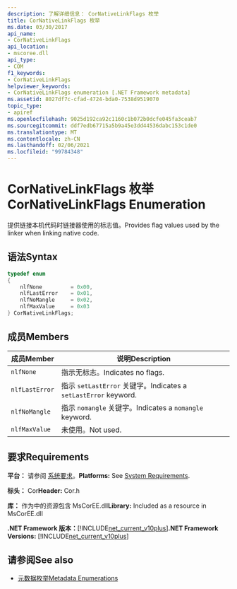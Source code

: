 ```yaml
---
description: 了解详细信息： CorNativeLinkFlags 枚举
title: CorNativeLinkFlags 枚举
ms.date: 03/30/2017
api_name:
- CorNativeLinkFlags
api_location:
- mscoree.dll
api_type:
- COM
f1_keywords:
- CorNativeLinkFlags
helpviewer_keywords:
- CorNativeLinkFlags enumeration [.NET Framework metadata]
ms.assetid: 8027df7c-cfad-4724-bda0-7538d9519070
topic_type:
- apiref
ms.openlocfilehash: 9025d192ca92c1160c1b072b0dcfe045fa3ceab7
ms.sourcegitcommit: ddf7edb67715a5b9a45e3dd44536dabc153c1de0
ms.translationtype: MT
ms.contentlocale: zh-CN
ms.lasthandoff: 02/06/2021
ms.locfileid: "99784348"
---
```

# <a name="cornativelinkflags-enumeration"></a><span data-ttu-id="ab019-103">CorNativeLinkFlags 枚举</span><span class="sxs-lookup"><span data-stu-id="ab019-103">CorNativeLinkFlags Enumeration</span></span>

<span data-ttu-id="ab019-104">提供链接本机代码时链接器使用的标志值。</span><span class="sxs-lookup"><span data-stu-id="ab019-104">Provides flag values used by the linker when linking native code.</span></span>  
  
## <a name="syntax"></a><span data-ttu-id="ab019-105">语法</span><span class="sxs-lookup"><span data-stu-id="ab019-105">Syntax</span></span>  
  
```cpp  
typedef enum  
{  
    nlfNone         = 0x00,  
    nlfLastError    = 0x01,  
    nlfNoMangle     = 0x02,  
    nlfMaxValue     = 0x03  
} CorNativeLinkFlags;  
```  
  
## <a name="members"></a><span data-ttu-id="ab019-106">成员</span><span class="sxs-lookup"><span data-stu-id="ab019-106">Members</span></span>  
  
|<span data-ttu-id="ab019-107">成员</span><span class="sxs-lookup"><span data-stu-id="ab019-107">Member</span></span>|<span data-ttu-id="ab019-108">说明</span><span class="sxs-lookup"><span data-stu-id="ab019-108">Description</span></span>|  
|------------|-----------------|  
|`nlfNone`|<span data-ttu-id="ab019-109">指示无标志。</span><span class="sxs-lookup"><span data-stu-id="ab019-109">Indicates no flags.</span></span>|  
|`nlfLastError`|<span data-ttu-id="ab019-110">指示 `setLastError` 关键字。</span><span class="sxs-lookup"><span data-stu-id="ab019-110">Indicates a `setLastError` keyword.</span></span>|  
|`nlfNoMangle`|<span data-ttu-id="ab019-111">指示 `nomangle` 关键字。</span><span class="sxs-lookup"><span data-stu-id="ab019-111">Indicates a `nomangle` keyword.</span></span>|  
|`nlfMaxValue`|<span data-ttu-id="ab019-112">未使用。</span><span class="sxs-lookup"><span data-stu-id="ab019-112">Not used.</span></span>|  
  
## <a name="requirements"></a><span data-ttu-id="ab019-113">要求</span><span class="sxs-lookup"><span data-stu-id="ab019-113">Requirements</span></span>  

 <span data-ttu-id="ab019-114">**平台：** 请参阅 [系统要求](../../get-started/system-requirements.md)。</span><span class="sxs-lookup"><span data-stu-id="ab019-114">**Platforms:** See [System Requirements](../../get-started/system-requirements.md).</span></span>  
  
 <span data-ttu-id="ab019-115">**标头：** Cor</span><span class="sxs-lookup"><span data-stu-id="ab019-115">**Header:** Cor.h</span></span>  
  
 <span data-ttu-id="ab019-116">**库：** 作为中的资源包含 MsCorEE.dll</span><span class="sxs-lookup"><span data-stu-id="ab019-116">**Library:** Included as a resource in MsCorEE.dll</span></span>  
  
 <span data-ttu-id="ab019-117">**.NET Framework 版本：**[!INCLUDE[net_current_v10plus](../../../../includes/net-current-v10plus-md.md)]</span><span class="sxs-lookup"><span data-stu-id="ab019-117">**.NET Framework Versions:** [!INCLUDE[net_current_v10plus](../../../../includes/net-current-v10plus-md.md)]</span></span>  
  
## <a name="see-also"></a><span data-ttu-id="ab019-118">请参阅</span><span class="sxs-lookup"><span data-stu-id="ab019-118">See also</span></span>

- [<span data-ttu-id="ab019-119">元数据枚举</span><span class="sxs-lookup"><span data-stu-id="ab019-119">Metadata Enumerations</span></span>](metadata-enumerations.md)
